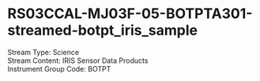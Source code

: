 # RS03CCAL-MJ03F-05-BOTPTA301-streamed-botpt_iris_sample

Stream Type: Science<br>
Stream Content: IRIS Sensor Data Products<br>
Instrument Group Code: BOTPT<br>
